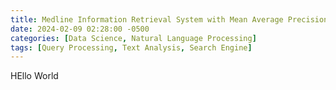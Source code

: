 ```yaml
---
title: Medline Information Retrieval System with Mean Average Precision Evaluation
date: 2024-02-09 02:28:00 -0500
categories: [Data Science, Natural Language Processing]
tags: [Query Processing, Text Analysis, Search Engine]
---
```


HEllo World